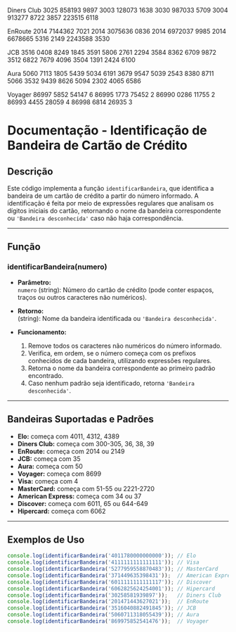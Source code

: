 Diners Club
3025 858193 9897
3003 128073 1638
3030 987033 5709
3004 913277 8722
3857 223515 6118

EnRoute
2014 7144362 7021
2014 3075636 0836
2014 6972037 9985
2014 6678665 5316
2149 2243588 3530

JCB
3516 0408 8249 1845
3591 5806 2761 2294
3584 8362 6709 9872
3512 6822 7679 4096
3504 1391 2424 6100

Aura
5060 7113 1805 5439
5034 6191 3679 9547
5039 2543 8380 8711
5066 3532 9439 8626
5094 2302 4065 6586

Voyager
86997 5852 54147 6
86995 1773 75452 2
86990 0286 11755 2
86993 4455 28059 4
86998 6814 26935 3

# Documentação - Identificação de Bandeira de Cartão de Crédito

## Descrição

Este código implementa a função `identificarBandeira`, que identifica a bandeira de um cartão de crédito a partir do número informado. A identificação é feita por meio de expressões regulares que analisam os dígitos iniciais do cartão, retornando o nome da bandeira correspondente ou `'Bandeira desconhecida'` caso não haja correspondência.

---

## Função

### identificarBandeira(numero)

- **Parâmetro:**  
  `numero` (string): Número do cartão de crédito (pode conter espaços, traços ou outros caracteres não numéricos).

- **Retorno:**  
  (string): Nome da bandeira identificada ou `'Bandeira desconhecida'`.

- **Funcionamento:**  
  1. Remove todos os caracteres não numéricos do número informado.
  2. Verifica, em ordem, se o número começa com os prefixos conhecidos de cada bandeira, utilizando expressões regulares.
  3. Retorna o nome da bandeira correspondente ao primeiro padrão encontrado.
  4. Caso nenhum padrão seja identificado, retorna `'Bandeira desconhecida'`.

---

## Bandeiras Suportadas e Padrões

- **Elo:** começa com 4011, 4312, 4389
- **Diners Club:** começa com 300-305, 36, 38, 39
- **EnRoute:** começa com 2014 ou 2149
- **JCB:** começa com 35
- **Aura:** começa com 50
- **Voyager:** começa com 8699
- **Visa:** começa com 4
- **MasterCard:** começa com 51-55 ou 2221-2720
- **American Express:** começa com 34 ou 37
- **Discover:** começa com 6011, 65 ou 644-649
- **Hipercard:** começa com 6062

---

## Exemplos de Uso

```javascript
console.log(identificarBandeira('4011780000000000')); // Elo
console.log(identificarBandeira('4111111111111111')); // Visa
console.log(identificarBandeira('5277959558870483')); // MasterCard
console.log(identificarBandeira('371449635398431'));  // American Express
console.log(identificarBandeira('6011111111111117')); // Discover
console.log(identificarBandeira('6062825624254001')); // Hipercard
console.log(identificarBandeira('30258581939897'));   // Diners Club
console.log(identificarBandeira('201471443627021'));  // EnRoute
console.log(identificarBandeira('3516040882491845')); // JCB
console.log(identificarBandeira('5060711318055439')); // Aura
console.log(identificarBandeira('869975852541476'));  // Voyager